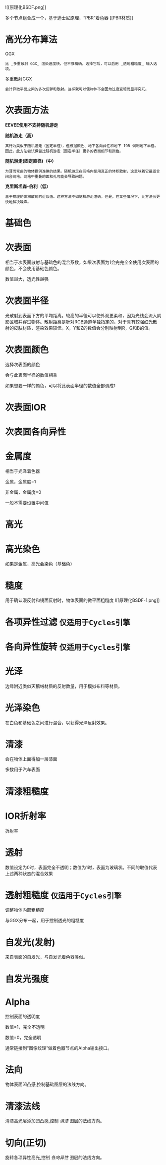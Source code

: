 ![[原理化BSDF.png]]

多个节点组合成一个，基于迪士尼原理，“PBR”着色器
[[PBR材质]]
# 高光分布算法

GGX
```
比 _多重散射 GGX_ 渲染速度快，但不够精确。选择它后，可以启用 _透射粗糙度_ 输入选项。
```

多重散射GGX
```
会计算微平面之间的多次反弹和散射。这样就可以使物体不会因为过度变暗而显得突兀。
```

# 次表面方法

**EEVEE使用不支持随机游走**

**随机游走（高）**
```
其行为类似于随机游走（固定半径），但根据颜色、地下各向异性和地下 IOR 调制地下半径。因此，此方法尝试保留比随机游走（固定半径）更多的表面细节和颜色。
```

**随机游走(固定直径)（中）**
```
为薄而弯曲的物体提供准确的结果。随机游走在网格内使用真正的体积散射，这意味着它最适合闭合网格。网格中重叠的面和孔可能会导致问题。
```

**克里斯坦森-伯利（低）**
```
基于物理的体积散射的近似值。这种方法不如随机游走准确，但是，在某些情况下，此方法会更快地解决噪声。
```

# 基础色

# 次表面

相当于次表面散射与基础色的混合系数，如果次表面为1会完完全全使用次表面的颜色，不会使用基础色颜色。

数值越大，透光性越强

# 次表面半径

光散射到表面下方的平均距离。较高的半径可以使外观更柔和，因为光线会流入阴影区域并穿过物体。散射距离是针对RGB通道单独指定的，对于具有较强红光散射的皮肤材质，渲染效果较佳。X，Y和Z的数值会分别映射到R，G和B的值。

# 次表面颜色

选择次表面的颜色

会与此表面半径的数值相乘

如果想要一样的颜色，可以将此表面半径的数值全部调成1

# 次表面IOR

# 次表面各向异性

# 金属度

相当于光泽着色器

金属，金属度=1

非金属，金属度=0

一般不需要设置中间值

# 高光

# 高光染色

如果是金属，高光会染色（基础色）

# 糙度

用于确认漫反射和镜面反射时，物体表面的微平面粗糙度
![[原理化BSDF-1.png]]

# 各项异性过滤 `仅适用于Cycles引擎`

# 各向异性旋转 `仅适用于Cycles引擎`

# 光泽

边缘附近类似天鹅绒材质的反射数量，用于模拟布料等材质。

# 光泽染色

在白色和基础色之间进行混合，以获得光泽反射效果。

# 清漆

会在物体上面得加一层漆面

多数用于汽车表面

# 清漆粗糙度

# IOR折射率

折射率

# 透射

数值设定为0时，表面完全不透明；数值为1时，表面为玻璃状。不同的取值代表上述两种状态的混合效果

# 透射粗糙度 `仅适用于Cycles引擎`

调整物体内部粗糙度

与GGX分布一起，用于控制透光的粗糙度

# 自发光(发射)
来自表面的自发光，与自发光着色器类似。
# 自发光强度

# Alpha

控制表面的透明度

数值=1，完全不透明

数值=0，完全透明

通常链接到“图像纹理”做着色器节点的Alpha输出接口。

# 法向

物体表面凹凸感,控制基础图层的法线方向。

# 清漆法线

清漆高光层添加凹凸感,控制 _清漆_ 图层的法线方向。

# 切向(正切)

旋转各项异性高光,控制 _各向异性_ 图层的法线方向。